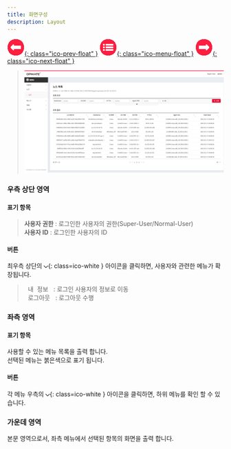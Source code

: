 ```yaml
---
title: 화면구성
description: Layout
---
```


<link rel="stylesheet" type="text/css" href="../css/opme.css">

<!-- Defined -->
[layout]: img/layout.png
[arrow-down]: img/icon/icon-arrow-down.png

<!-- Floating Menu -->
[prev]: Login.html "로그인"
[menu]: index.html "목차"
[next]: User.html "사용자"
[ico-prev]: img/icon/ico-prev.png
[ico-menu]: img/icon/ico-menu.png
[ico-next]: img/icon/ico-next.png
[![이전][ico-prev]{: class="ico-prev-float" }][prev]
[![목차][ico-menu]{: class="ico-menu-float" }][menu]
[![다음][ico-next]{: class="ico-next-float" }][next]


> ![화면구성][layout]

### 우측 상단 영역

#### 표기 항목
> **사용자 권한** : 로그인한 사용자의 권한(Super-User/Normal-User)  
> **사용자 ID** : 로그인한 사용자의 ID  

#### 버튼
최우측 상단의 ![메뉴][arrow-down]{: class=ico-white } 아이콘을 클릭하면, 사용자와 관련한 메뉴가 확장됩니다.  
> <kbd class="btn-gray">&nbsp;내 정보&nbsp;</kbd> : 로그인 사용자의 정보로 이동  
> <kbd class="btn-gray">&nbsp;로그아웃&nbsp;</kbd> : 로그아웃 수행  
 
### 좌측 영역

#### 표기 항목
사용할 수 있는 메뉴 목록을 출력 합니다.  
선택된 메뉴는 붉은색으로 표기 됩니다.

#### 버튼
각 메뉴 우측의 ![메뉴][arrow-down]{: class=ico-white } 아이콘을 클릭하면, 하위 메뉴를 확인 할 수 있습니다.

### 가운데 영역
본문 영역으로서, 좌측 메뉴에서 선택된 항목의 화면을 출력 합니다.
